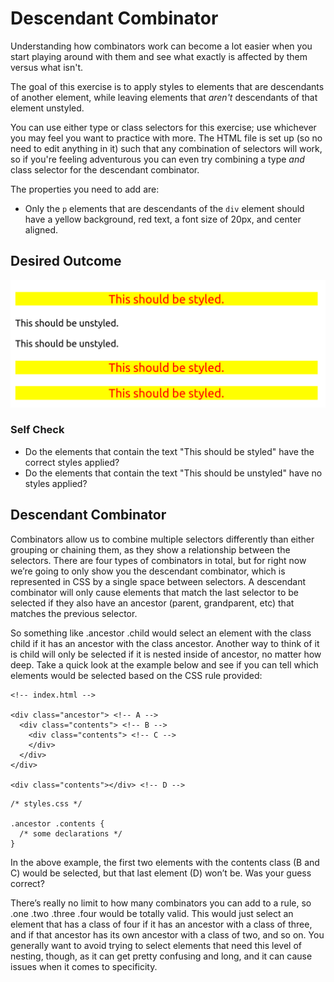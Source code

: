 # Descendant Combinator
Understanding how combinators work can become a lot easier when you start playing around with them and see what exactly is affected by them versus what isn't.

The goal of this exercise is to apply styles to elements that are descendants of another element, while leaving elements that *aren't* descendants of that element unstyled.

You can use either type or class selectors for this exercise; use whichever you may feel you want to practice with more. The HTML file is set up (so no need to edit anything in it) such that any combination of selectors will work, so if you're feeling adventurous you can even try combining a type *and* class selector for the descendant combinator.

The properties you need to add are:

* Only the `p` elements that are descendants of the `div` element should have a yellow background, red text, a font size of 20px, and center aligned.

## Desired Outcome
![desired outcome](./desired-outcome.png)


### Self Check
- Do the elements that contain the text "This should be styled" have the correct styles applied?
- Do the elements that contain the text "This should be unstyled" have no styles applied?


## Descendant Combinator

Combinators allow us to combine multiple selectors differently than either grouping or chaining them, as they show a relationship between the selectors. There are four types of combinators in total, but for right now we’re going to only show you the descendant combinator, which is represented in CSS by a single space between selectors. A descendant combinator will only cause elements that match the last selector to be selected if they also have an ancestor (parent, grandparent, etc) that matches the previous selector.

So something like .ancestor .child would select an element with the class child if it has an ancestor with the class ancestor. Another way to think of it is child will only be selected if it is nested inside of ancestor, no matter how deep. Take a quick look at the example below and see if you can tell which elements would be selected based on the CSS rule provided:
```
<!-- index.html -->

<div class="ancestor"> <!-- A -->
  <div class="contents"> <!-- B -->
    <div class="contents"> <!-- C -->
    </div>
  </div>
</div>

<div class="contents"></div> <!-- D -->
```
```
/* styles.css */

.ancestor .contents {
  /* some declarations */
}
```
In the above example, the first two elements with the contents class (B and C) would be selected, but that last element (D) won’t be. Was your guess correct?

There’s really no limit to how many combinators you can add to a rule, so .one .two .three .four would be totally valid. This would just select an element that has a class of four if it has an ancestor with a class of three, and if that ancestor has its own ancestor with a class of two, and so on. You generally want to avoid trying to select elements that need this level of nesting, though, as it can get pretty confusing and long, and it can cause issues when it comes to specificity.